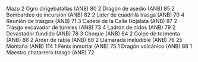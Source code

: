 Mazo
2 Ogro dirigebatallas (ANB) 80
2 Dragón de asedio (ANB) 85
2 Bombardeo de incursión (ANB) 82
2 Líder de cuadrilla trasga (ANB) 70
4 Reunión de trasgos (ANB) 71
3 Cadete de la Calle Hojalata (ANB) 87
2 Trasgo excavador de túneles (ANB) 73
4 Ladrón de nidos (ANB) 79
2 Devastador fundido (ANB) 78
3 Choque (ANB) 84
2 Golpe de tormenta (ANB) 86
2 Arder de rabia (ANB) 68
2 Llamarada ineludible (ANB) 76
25 Montaña (ANB) 114
1 Fénix inmortal (ANB) 75
1 Dragón volcánico (ANB) 88
1 Maestro chatarrero trasgo (ANB) 72
